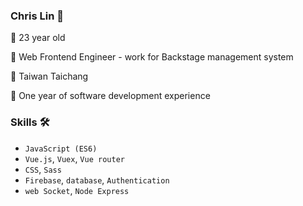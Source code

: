 ### Chris Lin 🦈
🎂  23 year old

🌿  Web Frontend Engineer - work for Backstage management system

🏰  Taiwan Taichang

🚀  One year of software development experience

### Skills 🛠
- `JavaScript (ES6)`
- `Vue.js`, `Vuex`, `Vue router`
- `CSS`, `Sass`
- `Firebase`, `database`, `Authentication`
- `web Socket`, `Node Express`
